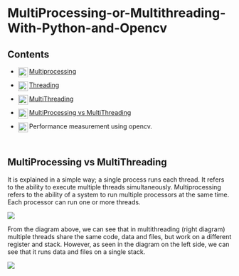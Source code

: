 # MultiProcessing-or-Multithreading-With-Python-and-Opencv

## Contents

- [Multiprocessing] <img align="left" alt="Facebook" width="22px" src="https://cdn-icons-png.flaticon.com/512/5197/5197000.png" />
</a> 

- [Threading] <img align="left" alt="Facebook" width="22px" src="https://cdn-icons-png.flaticon.com/512/222/222231.png" />
</a> 

- [MultiThreading] <img align="left" alt="Facebook" width="22px" src="https://cdn-icons-png.flaticon.com/512/3005/3005805.png" />
</a> 

- [MultiProcessing vs MultiThreading](#multiprocessing-vs-multithreading) <img align="left" alt="Facebook" width="22px" src="https://cdn-icons-png.flaticon.com/512/6329/6329016.png" />
</a> 

- Performance measurement using opencv. <img align="left" alt="Facebook" width="22px" src="https://cdn-icons-png.flaticon.com/512/711/711284.png" />
</a>


[Multiprocessing]: https://github.com/Yavuzhan-Baykara/MultiProcessing-or-Multithreading-With-Python-and-Opencv/tree/main/multiprocessing%20and%20worker

[Threading]: https://github.com/Yavuzhan-Baykara/MultiProcessing-or-Multithreading-With-Python-and-Opencv/tree/main/Thread

[MultiThreading]: https://github.com/Yavuzhan-Baykara/MultiProcessing-or-Multithreading-With-Python-and-Opencv/tree/main/multithreading

[Performance]: None

<br>



## MultiProcessing vs MultiThreading
It is explained in a simple way; a single process runs each thread. It refers to the ability to execute multiple threads simultaneously.
Multiprocessing refers to the ability of a system to run multiple processors at the same time. Each processor can run one or more threads.

<img align="centreal" src="https://res.cloudinary.com/practicaldev/image/fetch/s--XmfUXLmh--/c_limit%2Cf_auto%2Cfl_progressive%2Cq_auto%2Cw_880/https://dev-to-uploads.s3.amazonaws.com/i/b9a62hzkm6gjaxff5e9g.PNG"> <br/>


From the diagram above, we can see that in multithreading (right diagram) multiple threads share the same code, data and files, but work on a different register and stack.
However, as seen in the diagram on the left side, we can see that it runs data and files on a single stack.

<img align="centreal" src="https://miro.medium.com/max/828/1*QiaqQ0HLT4Iy0N608A5mVA.png"> <br/>

